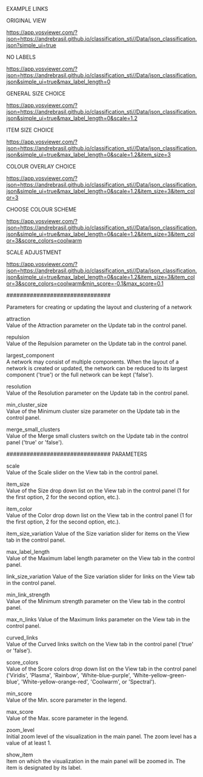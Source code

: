 EXAMPLE LINKS

ORIGINAL VIEW

https://app.vosviewer.com/?json=https://andrebrasil.github.io/classification_sti//Data/json_classification.json?simple_ui=true


NO LABELS

https://app.vosviewer.com/?json=https://andrebrasil.github.io/classification_sti//Data/json_classification.json&simple_ui=true&max_label_length=0


GENERAL SIZE CHOICE

https://app.vosviewer.com/?json=https://andrebrasil.github.io/classification_sti//Data/json_classification.json&simple_ui=true&max_label_length=0&scale=1.2


ITEM SIZE CHOICE

https://app.vosviewer.com/?json=https://andrebrasil.github.io/classification_sti//Data/json_classification.json&simple_ui=true&max_label_length=0&scale=1.2&item_size=3


COLOUR OVERLAY CHOICE

https://app.vosviewer.com/?json=https://andrebrasil.github.io/classification_sti//Data/json_classification.json&simple_ui=true&max_label_length=0&scale=1.2&item_size=3&item_color=3


CHOOSE COLOUR SCHEME

https://app.vosviewer.com/?json=https://andrebrasil.github.io/classification_sti//Data/json_classification.json&simple_ui=true&max_label_length=0&scale=1.2&item_size=3&item_color=3&score_colors=coolwarm


SCALE ADJUSTMENT

https://app.vosviewer.com/?json=https://andrebrasil.github.io/classification_sti//Data/json_classification.json&simple_ui=true&max_label_length=0&scale=1.2&item_size=3&item_color=3&score_colors=coolwarm&min_score=-0.1&max_score=0.1


###############################

Parameters for creating or updating the layout and clustering of a network


attraction	
Value of the Attraction parameter on the Update tab in the control panel.

repulsion	
Value of the Repulsion parameter on the Update tab in the control panel.

largest_component	
A network may consist of multiple components. When the layout of a network is created or updated, the network can be reduced to its largest component ('true') or the full network can be kept ('false').

resolution	
Value of the Resolution parameter on the Update tab in the control panel.

min_cluster_size	
Value of the Minimum cluster size parameter on the Update tab in the control panel.

merge_small_clusters	
Value of the Merge small clusters switch on the Update tab in the control panel ('true' or 'false').

###############################
PARAMETERS


scale	      
Value of the Scale slider on the View tab in the control panel.

item_size	          
Value of the Size drop down list on the View tab in the control panel (1 for the first option, 2 for the second option, etc.).

item_color	        
Value of the Color drop down list on the View tab in the control panel (1 for the first option, 2 for the second option, etc.).

item_size_variation	
Value of the Size variation slider for items on the View tab in the control panel.

max_label_length	
Value of the Maximum label length parameter on the View tab in the control panel.

link_size_variation	
Value of the Size variation slider for links on the View tab in the control panel.

min_link_strength	
Value of the Minimum strength parameter on the View tab in the control panel.

max_n_links	
Value of the Maximum links parameter on the View tab in the control panel.

curved_links	
Value of the Curved links switch on the View tab in the control panel ('true' or 'false').

score_colors	
Value of the Score colors drop down list on the View tab in the control panel ('Viridis', 'Plasma', 'Rainbow', 'White-blue-purple', 'White-yellow-green-blue', 'White-yellow-orange-red', 'Coolwarm', or 'Spectral').

min_score	
Value of the Min. score parameter in the legend.

max_score	
Value of the Max. score parameter in the legend.

zoom_level	
Initial zoom level of the visualization in the main panel. The zoom level has a value of at least 1.

show_item	
Item on which the visualization in the main panel will be zoomed in. The item is designated by its label.
